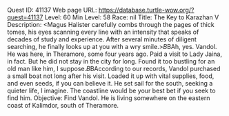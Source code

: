 Quest ID: 41137
Web page URL: https://database.turtle-wow.org/?quest=41137
Level: 60
Min Level: 58
Race: nil
Title: The Key to Karazhan V
Description: <Magus Halister carefully combs through the pages of thick tomes, his eyes scanning every line with an intensity that speaks of decades of study and experience. After several minutes of diligent searching, he finally looks up at you with a wry smile.>$B$BAh, yes. Vandol. He was here, in Theramore, some four years ago. Paid a visit to Lady Jaina, in fact. But he did not stay in the city for long. Found it too bustling for an old man like him, I suppose.$B$BAccording to our records, Vandol purchased a small boat not long after his visit. Loaded it up with vital supplies, food, and even seeds, if you can believe it. He set sail for the south, seeking a quieter life, I imagine. The coastline would be your best bet if you seek to find him.
Objective: Find Vandol. He is living somewhere on the eastern coast of Kalimdor, south of Theramore.
